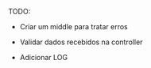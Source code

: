 TODO:

- Criar um middle para tratar erros

- Validar dados recebidos na controller

- Adicionar LOG